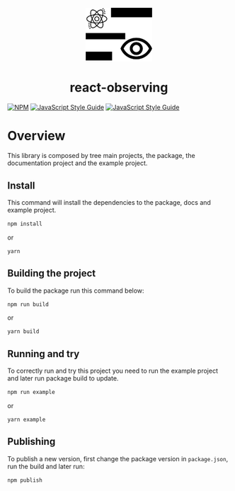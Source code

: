 <p align="center">
  <img src="https://raw.githubusercontent.com/lvsouza/react-observing/master/src/assets/logo.png" width="150" alt="react-observing" />
  <h1 align="center">react-observing</h1>
</p>

 [![NPM](https://img.shields.io/npm/v/react-observing.svg)](https://www.npmjs.com/package/react-observing) [![JavaScript Style Guide](https://img.shields.io/npm/dm/react-observing.svg)](https://www.npmjs.com/package/react-observing) [![JavaScript Style Guide](https://img.shields.io/badge/code_style-standard-brightgreen.svg)](https://standardjs.com)

 # Overview

This library is composed by tree main projects, the package, the documentation project and the example project.

## Install

This command will install the dependencies to the package, docs and example project.

```bash
npm install
```
or
```bash
yarn
```

## Building the project

To build the package run this command below:

```bash
npm run build
```
or
```bash
yarn build
```

## Running and try

To correctly run and try this project you need to run the example project and later run package build to update.

```bash
npm run example
```
or
```bash
yarn example
```

## Publishing

To publish a new version, first change the package version in `package.json`, run the build and later run:

```bash
npm publish
```
